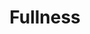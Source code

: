 ---
pid: ns66
title: Fullness
location_transcription: Norris Square
coordinates: "[-75.135217094829, 39.982536024556]"
zipcode: '19122'
gen_neighborhood: North Philadelphia
neighborhood: Yorktown,Old Kensington,Jinogi
outside_phl: 
age: '32'
age_range: 30-39
instagram: 
image_file_name: ns_66.jpg
proposal_transcription: 
topic: Love
topic_summary: '0'
type: Other No Form
keywords_other: 
credit: 
image_labels: 
twitter: 
facebook: 
permalink: "/monuments/ns66/"
layout: item-page
---